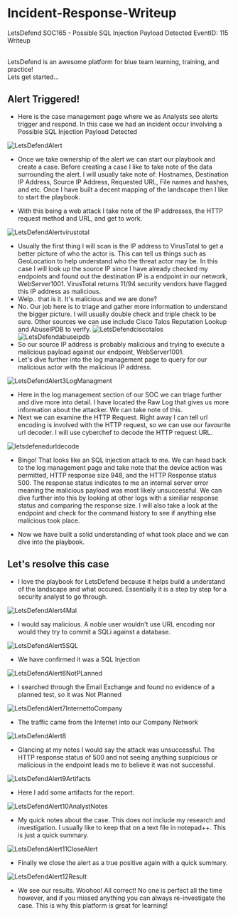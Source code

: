 # Incident-Response-Writeup
LetsDefend SOC165 - Possible SQL Injection Payload Detected EventID: 115 Writeup

<br> LetsDefend is an awesome platform for blue team learning, training, and practice!
<br> Lets get started...

<h2>Alert Triggered!</h2>

- Here is the case management page where we as Analysts see alerts trigger and respond. In this case we had an incident occur involving a Possible SQL Injection Payload Detected

![LetsDefendAlert](https://user-images.githubusercontent.com/98111674/190935338-d1c7bb2f-a693-42fd-94c0-8194f447eac8.png)

- Once we take ownership of the alert we can start our playbook and create a case. Before creating a case I like to take note of the data surrounding the alert. I will usually take note of: Hostnames, Destination IP Address, Source IP Address, Requested URL, File names and hashes, and etc. Once I have built a decent mapping of the landscape then I like to start the playbook.

- With this being a web attack I take note of the IP addresses, the HTTP request method and URL, and get to work.

![LetsDefendAlertvirustotal](https://user-images.githubusercontent.com/98111674/190935792-506c667a-7624-47ac-89cc-42acd699b986.png)
- Usually the first thing I will scan is the IP address to VirusTotal to get a better picture of who the actor is. This can tell us things such as GeoLocation to help understand who the threat actor may be. In this case I will look up the source IP since I have already checked my endpoints and found out the destination IP is a endpoint in our network, WebServer1001. VirusTotal returns 11/94 security vendors have flagged this IP address as malicious. 
- Welp.. that is it. It's malicious and we are done? 
- No. Our job here is to triage and gather more information to understand the bigger picture. I will usually double check and triple check to be sure. Other sources we can use include Cisco Talos Reputation Lookup and AbuseIPDB to verify. 
![LetsDefendciscotalos](https://user-images.githubusercontent.com/98111674/190936065-418693af-6a4e-489b-9e1c-cc43162889ae.png)
![LetsDefendabuseipdb](https://user-images.githubusercontent.com/98111674/190936069-447768fe-d0c6-4232-8c99-2394ee441f66.png)
- So our source IP address is probably malicious and trying to execute a malicious payload against our endpoint, WebServer1001. 
- Let's dive further into the log management page to query for our malicious actor with the malicious IP address. 

![LetsDefendAlert3LogManagment](https://user-images.githubusercontent.com/98111674/190936277-e6e0bb2e-bcba-415c-a985-b24d7810e81f.png)
- Here in the log management section of our SOC we can triage further and dive more into detail. I have located the Raw Log that gives us more information about the attacker. We can take note of this.
- Next we can examine the HTTP Request. Right away I can tell url encoding is involved with the HTTP request, so we can use our favourite url decoder. I will use cyberchef to decode the HTTP request URL.

![letsdefenedurldecode](https://user-images.githubusercontent.com/98111674/190936579-975afbe1-a922-4eb9-a69f-c3d6a7dc135b.png)
- Bingo! That looks like an SQL injection attack to me. We can head back to the log management page and take note that the device action was permitted, HTTP response size 948, and the HTTP Response status 500. The response status indicates to me an internal server error meaning the malicious payload was most likely unsuccessful. We can dive further into this by looking at other logs with a similiar response status and comparing the response size. I will also take a look at the endpoint and check for the command history to see if anything else malicious took place. 

- Now we have built a solid understanding of what took place and we can dive into the playbook. 

<h2> Let's resolve this case </h2>

- I love the playbook for LetsDefend because it helps build a understand of the landscape and what occured. Essentially it is a step by step for a security analyst to go through.

![LetsDefendAlert4Mal](https://user-images.githubusercontent.com/98111674/190937040-d057022a-53f5-46c1-9b91-f7fe38bb2a82.png)
- I would say malicious. A noble user wouldn't use URL encoding nor would they try to commit a SQLi against a database.

![LetsDefendAlert5SQL](https://user-images.githubusercontent.com/98111674/190937122-09a0f4f5-0da6-44df-bf95-8638a8034123.png)
- We have confirmed it was a SQL Injection

![LetsDefendAlert6NotPLanned](https://user-images.githubusercontent.com/98111674/190937137-bc2fe9f5-9e1e-4567-a705-fdb004d01e2a.png)
- I searched through the Email Exchange and found no evidence of a planned test, so it was Not Planned

![LetsDefendAlert7InternettoCompany](https://user-images.githubusercontent.com/98111674/190937170-6b4cebdd-15cc-46b3-b27c-ddcc25465964.png)
- The traffic came from the Internet into our Company Network

![LetsDefendAlert8](https://user-images.githubusercontent.com/98111674/190937193-92fce1ff-65be-4144-91e7-84b5fc19a15c.png)
- Glancing at my notes I would say the attack was unsuccessful. The HTTP response status of 500 and not seeing anything suspicious or malicious in the endpoint leads me to believe it was not successful.

![LetsDefendAlert9Artifacts](https://user-images.githubusercontent.com/98111674/190937270-187c524d-10db-4291-84e3-ba9c268375f1.png)
- Here I add some artifacts for the report.

![LetsDefendAlert10AnalystNotes](https://user-images.githubusercontent.com/98111674/190937291-04fc32ea-56ea-4e59-a3e9-87cec137bbd7.png)
- My quick notes about the case. This does not include my research and investigation. I usually like to keep that on a text file in notepad++. This is just a quick summary.

![LetsDefendAlert11CloseAlert](https://user-images.githubusercontent.com/98111674/190937348-e71fd6e6-fba3-4220-a05b-eec1f500f9bd.png)
- Finally we close the alert as a true positive again with a quick summary. 

![LetsDefendAlert12Result](https://user-images.githubusercontent.com/98111674/190937384-b0d9d833-5bb8-4a8a-899c-1b98a5ab369e.png)
- We see our results. Woohoo! All correct! No one is perfect all the time however, and if you missed anything you can always re-investigate the case. This is why this platform is great for learning! 



